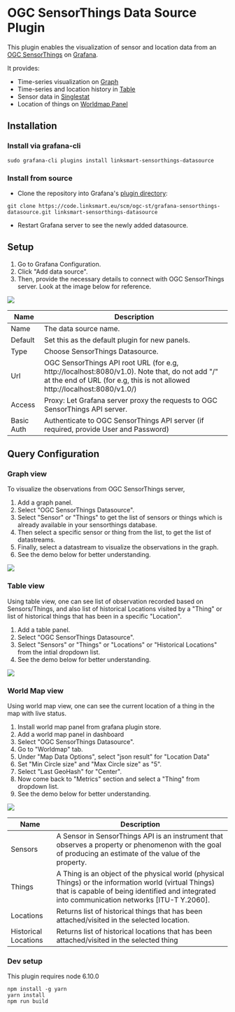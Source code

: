 # OGC SensorThings Data Source Plugin
This plugin enables the visualization of sensor and location data from an [OGC SensorThings](https://github.com/opengeospatial/sensorthings) on [Grafana](http://grafana.org/).

It provides:
* Time-series visualization on [Graph](https://grafana.com/plugins/graph)
* Time-series and location history in [Table](https://grafana.com/plugins/table)
* Sensor data in [Singlestat](https://grafana.com/plugins/singlestat)
* Location of things on [Worldmap Panel](https://grafana.com/plugins/grafana-worldmap-panel)

## Installation

### Install via grafana-cli
```
sudo grafana-cli plugins install linksmart-sensorthings-datasource
```

### Install from source

* Clone the repository into Grafana's [plugin directory](http://docs.grafana.org/plugins/installation/#grafana-plugin-directory):
```
git clone https://code.linksmart.eu/scm/ogc-st/grafana-sensorthings-datasource.git linksmart-sensorthings-datasource
```
* Restart Grafana server to see the newly added datasource.

## Setup

1. Go to Grafana Configuration.
2. Click "Add data source".
3. Then, provide the necessary details to connect with OGC SensorThings server. Look at the image below for reference.

![](https://code.linksmart.eu/projects/OGC-ST/repos/grafana-sensorthings-datasource/raw/img/datasource_setup.png)

Name | Description
------------ | -------------
Name | The data source name.
Default | Set this as the default plugin for new panels.
Type | Choose SensorThings Datasource.
Url | OGC SensorThings API root URL (for e.g, http://localhost:8080/v1.0). Note that, do not add "/" at the end of URL (for e.g, this is not allowed http://localhost:8080/v1.0/)
Access | Proxy: Let Grafana server proxy the requests to OGC SensorThings API server.
Basic Auth | Authenticate to OGC SensorThings API server (if required, provide User and Password)

## Query Configuration

### Graph view
To visualize the observations from OGC SensorThings server,

1. Add a graph panel.
2. Select "OGC SensorThings Datasource".
3. Select "Sensor" or "Things" to get the list of sensors or things which is already available in your sensorthings database.
4. Then select a specific sensor or thing from the list, to get the list of datastreams.
5. Finally, select a datastream to visualize the observations in the graph.
6. See the demo below for better understanding.

![](https://code.linksmart.eu/projects/OGC-ST/repos/grafana-sensorthings-datasource/raw/img/graph_demo.gif)

### Table view
Using table view, one can see list of observation recorded based on Sensors/Things, and also list of historical Locations visited by a "Thing" or list of historical things that has been in a specific "Location".

1. Add a table panel.
2. Select "OGC SensorThings Datasource".
3. Select "Sensors" or "Things" or "Locations" or "Historical Locations" from the intial dropdown list.
4. See the demo below for better understanding.

![](https://code.linksmart.eu/projects/OGC-ST/repos/grafana-sensorthings-datasource/raw/img/table_demo.gif)

### World Map view
Using world map view, one can see the current location of a thing in the map with live status.

1. Install world map panel from grafana plugin store.
2. Add a world map panel in dashboard
3. Select "OGC SensorThings Datasource".
4. Go to "Worldmap" tab.
5. Under "Map Data Options", select "json result" for "Location Data"
6. Set "Min Circle size" and "Max Circle size" as "5".
7. Select "Last GeoHash" for "Center".
8. Now come back to "Metrics" section and select a "Thing" from dropdown list.
9. See the demo below for better understanding.

![](https://code.linksmart.eu/projects/OGC-ST/repos/grafana-sensorthings-datasource/raw/img/map_demo.gif)


Name | Description
------------ | -------------
Sensors | A Sensor in SensorThings API is an instrument that observes a property or phenomenon with the goal of producing an estimate of the value of the property.
Things | A Thing is an object of the physical world (physical Things) or the information world (virtual Things) that is capable of being identified and integrated into communication networks [ITU-T Y.2060].
Locations | Returns list of historical things that has been attached/visited in the selected location.
Historical Locations | Returns list of historical locations that has been  attached/visited in the selected thing

### Dev setup

This plugin requires node 6.10.0
```
npm install -g yarn
yarn install
npm run build
```
